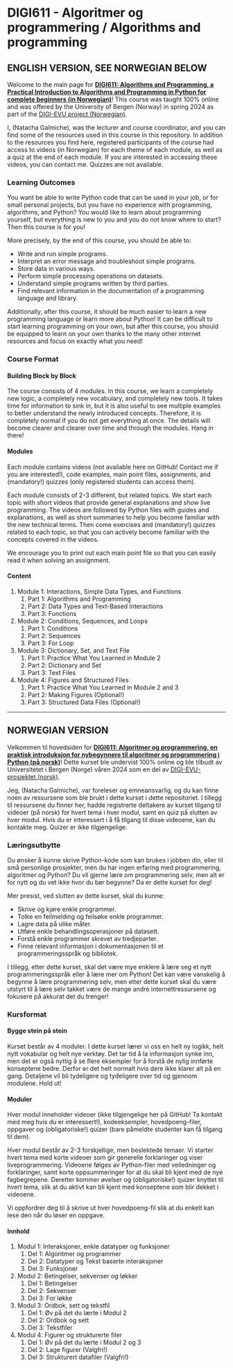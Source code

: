 # DIGI611 - Algoritmer og programmering / Algorithms and programming

## ENGLISH VERSION, SEE NORWEGIAN BELOW

Welcome to the main page for **[DIGI611: Algorithms and Programming, a Practical Introduction to Algorithms and Programming in Python for complete beginners (in Norwegian)](https://www4.uib.no/emner/DIGI611)**! This course was taught 100% online and was offered by the University of Bergen (Norway) in spring 2024 as part of the [DIGI-EVU project (Norwegian)](https://www.uib.no/utdanning/evu/165984/digital-kompetanse-arbeidslivet#digi611-nbsp-algoritmer-og-programmering).

I, (Natacha Galmiche), was the lecturer and course coordinator, and you can find some of the resources used in this course in this repository. In addition to the resources you find here, registered participants of the course had access to videos (in Norwegian) for each theme of each module, as well as a quiz at the end of each module. If you are interested in accessing these videos, you can contact me. Quizzes are not available.

### Learning Outcomes

You want be able to write Python code that can be used in your job, or for small personal projects, but you have no experience with programming, algorithms, and Python? You would like to learn about programming yourself, but everything is new to you and you do not know where to start? Then this course is for you!

More precisely, by the end of this course, you should be able to:

- Write and run simple programs.
- Interpret an error message and troubleshoot simple programs.
- Store data in various ways.
- Perform simple processing operations on datasets.
- Understand simple programs written by third parties.
- Find relevant information in the documentation of a programming language and library.

Additionally, after this course, it should be much easier to learn a new programming language or learn more about Python! It can be difficult to start learning programming on your own, but after this course, you should be equipped to learn on your own thanks to the many other internet resources and focus on exactly what you need!

### Course Format

#### Building Block by Block

The course consists of 4 modules. In this course, we learn a completely new logic, a completely new vocabulary, and completely new tools. It takes time for information to sink in, but it is also useful to see multiple examples to better understand the newly introduced concepts. Therefore, it is completely normal if you do not get everything at once. The details will become clearer and clearer over time and through the modules. Hang in there!

#### Modules

Each module contains videos (not available here on GitHub! Contact me if you are interested!), code examples, main point files, assignments, and (mandatory!) quizzes (only registered students can access them).

Each module consists of 2-3 different, but related topics. We start each topic with short videos that provide general explanations and show live programming. The videos are followed by Python files with guides and explanations, as well as short summaries to help you become familiar with the new technical terms. Then come exercises and (mandatory!) quizzes related to each topic, so that you can actively become familiar with the concepts covered in the videos.

We encourage you to print out each main point file so that you can easily read it when solving an assignment.

#### Content

1. Module 1: Interactions, Simple Data Types, and Functions
   1. Part 1: Algorithms and Programming
   2. Part 2: Data Types and Text-Based Interactions
   3. Part 3: Functions
2. Module 2: Conditions, Sequences, and Loops
   1. Part 1: Conditions
   2. Part 2: Sequences
   3. Part 3: For Loop
3. Module 3: Dictionary, Set, and Text File
   1. Part 1: Practice What You Learned in Module 2
   2. Part 2: Dictionary and Set
   3. Part 3: Text Files
4. Module 4: Figures and Structured Files
   1. Part 1: Practice What You Learned in Module 2 and 3
   2. Part 2: Making Figures (Optional!)
   3. Part 3: Structured Data Files (Optional!)

________________________

## NORWEGIAN VERSION

Velkommen til hovedsiden for **[DIGI611: Algoritmer og programmering, en praktisk introduksjon for nybegynnere til algoritmer og programmering i Python (på norsk)](https://www4.uib.no/emner/DIGI611)**! Dette kurset ble undervist 100% online og ble tilbudt av Universitetet i Bergen (Norge) våren 2024 som en del av [DIGI-EVU-prosjektet (norsk)](https://www.uib.no/utdanning/evu/165984/digital-kompetanse-arbeidslivet#digi611-nbsp-algoritmer-og-programmering).

Jeg, (Natacha Galmiche), var foreleser og emneansvarlig, og du kan finne noen av ressursene som ble brukt i dette kurset i dette repositoriet. I tillegg til ressursene du finner her, hadde registrerte deltakere av kurset tilgang til videoer (på norsk) for hvert tema i hver modul, samt en quiz på slutten av hver modul. Hvis du er interessert i å få tilgang til disse videoene, kan du kontakte meg. Quizer er ikke tilgjengelige.

### Læringsutbytte

Du ønsker å kunne skrive Python-kode som kan brukes i jobben din, eller til små personlige prosjekter, men du har ingen erfaring med programmering, algoritmer og Python? Du vil gjerne lære om programmering selv, men alt er for nytt og du vet ikke hvor du bør begynne? Da er dette kurset for deg!

Mer presist, ved slutten av dette kurset, skal du kunne:

- Skrive og kjøre enkle programmer.
- Tolke en feilmelding og feilsøke enkle programmer.
- Lagre data på ulike måter.
- Utføre enkle behandlingsoperasjoner på datasett.
- Forstå enkle programmer skrevet av tredjeparter.
- Finne relevant informasjon i dokumentasjonen til et programmeringsspråk og bibliotek.

I tillegg, etter dette kurset, skal det være mye enklere å lære seg et nytt programmeringsspråk eller å lære mer om Python! Det kan være vanskelig å begynne å lære programmering selv, men etter dette kurset skal du være utstyrt til å lære selv takket være de mange andre internettressursene og fokusere på akkurat det du trenger!

### Kursformat

#### Bygge stein på stein  

Kurset består av 4 moduler. I dette kurset lærer vi oss en helt ny logikk, helt nytt vokabular og helt nye verktøy. Det tar tid å la informasjon synke inn, men det er også nyttig å se flere eksempler for å forstå de nylig innførte konseptene bedre. Derfor er det helt normalt hvis dere ikke klarer alt på en gang. Detaljene vil bli tydeligere og tydeligere over tid og gjennom modulene. Hold ut! 

#### Moduler

Hver modul inneholder videoer (ikke tilgjengelige her på GitHub! Ta kontakt med meg hvis du er interessert!), kodeeksempler, hovedpoeng-filer, oppgaver og (obligatoriske!) quizer (bare påmeldte studenter kan få tilgang til dem).

Hver modul består av 2-3 forskjellige, men beslektede temaer. Vi starter hvert tema med korte videoer som gir generelle forklaringer og viser liveprogrammering. Videoene følges av Python-filer med veiledninger og forklaringer, samt korte oppsummeringer for at du skal bli kjent med de nye fagbegrepene. Deretter kommer øvelser og (obligatoriske!) quizer knyttet til hvert tema, slik at du aktivt kan bli kjent med konseptene som blir dekket i videoene.

Vi oppfordrer deg til å skrive ut hver hovedpoeng-fil slik at du enkelt kan lese den når du løser en oppgave.

#### Innhold

1. Modul 1: Interaksjoner, enkle datatyper og funksjoner
   1. Del 1: Algoritmer og programmer
   2. Del 2: Datatyper og Tekst baserte interaksjoner
   3. Del 3: Funksjoner
2. Modul 2: Betingelser, sekvenser og løkker
   1. Del 1: Betingelser
   2. Del 2: Sekvenser
   3. Del 3: For løkke
3. Modul 3: Ordbok, sett og tekstfil
   1. Del 1: Øv på det du lærte i Modul 2
   2. Del 2: Ordbok og sett
   3. Del 3: Tekstfiler
4. Modul 4: Figurer og strukturerte filer
   1. Del 1: Øv på det du lærte i Modul 2 og 3
   2. Del 2: Lage figurer (Valgfri!)
   3. Del 3: Strukturert datafiler (Valgfri!)